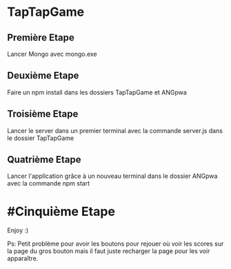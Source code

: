 # TapTapGame

## Première Etape

Lancer Mongo avec mongo.exe

## Deuxième Etape

Faire un npm install dans les dossiers TapTapGame et ANGpwa

## Troisième Etape

Lancer le server dans un premier terminal avec la commande server.js dans le dossier TapTapGame

## Quatrième Etape

Lancer l'application grâce à un nouveau terminal dans le dossier ANGpwa avec la commande npm start

# #Cinquième Etape

Enjoy :)

Ps: Petit problème pour avoir les boutons pour rejouer où voir les scores sur la page du gros bouton mais il faut juste recharger la page pour les voir apparaître.
